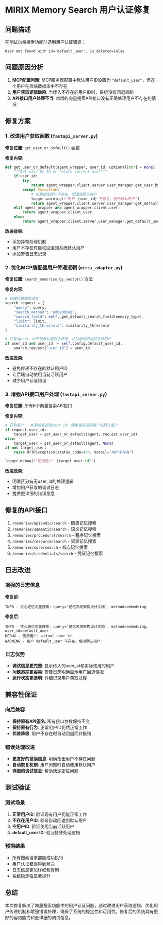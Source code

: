 # MIRIX Memory Search 用户认证修复

## 问题描述

在测试向量搜索功能时遇到用户认证错误：
```
User not found with id='default_user', is_deleted=False
```

## 问题原因分析

1. **MCP配置问题**: MCP服务器配置中默认用户ID设置为 `"default_user"`，但这个用户在后端数据库中不存在
2. **用户获取逻辑缺陷**: 当传入不存在的用户ID时，系统没有回退机制
3. **API接口用户处理不当**: 新增的向量搜索API接口没有正确处理用户不存在的情况

## 修复方案

### 1. 改进用户获取函数 (`fastapi_server.py`)

**修复位置**: `get_user_or_default()` 函数

**修复内容**:
```python
def get_user_or_default(agent_wrapper, user_id: Optional[str] = None):
    """Get user by ID or return current user"""
    if user_id:
        try:
            return agent_wrapper.client.server.user_manager.get_user_by_id(user_id)
        except Exception:
            # 如果指定用户不存在，回退到默认用户
            logger.warning(f"用户 {user_id} 不存在，使用默认用户")
            return agent_wrapper.client.server.user_manager.get_default_user()
    elif agent_wrapper and agent_wrapper.client.user:
        return agent_wrapper.client.user
    else:
        return agent_wrapper.client.server.user_manager.get_default_user()
```

**改进效果**:
- 添加异常处理机制
- 用户不存在时自动回退到系统默认用户
- 添加警告日志记录

### 2. 优化MCP适配器用户传递逻辑 (`mirix_adapter.py`)

**修复位置**: `search_memories_by_vector()` 方法

**修复内容**:
```python
# 构建向量搜索请求
search_request = {
    "query": query,
    "search_method": "embedding",
    "search_field": self._get_default_search_field(memory_type),
    "limit": limit,
    "similarity_threshold": similarity_threshold
}

# 只有当user_id不是默认值时才传递，让后端使用当前活跃用户
if user_id and user_id != self.config.default_user_id:
    search_request["user_id"] = user_id
```

**改进效果**:
- 避免传递不存在的默认用户ID
- 让后端自动使用当前活跃用户
- 减少用户认证错误

### 3. 增强API接口用户处理 (`fastapi_server.py`)

**修复位置**: 所有6个向量搜索API接口

**修复内容**:
```python
# 获取用户 - 如果没有指定user_id，使用当前活跃用户或默认用户
if request.user_id:
    target_user = get_user_or_default(agent, request.user_id)
else:
    target_user = get_user_or_default(agent, None)
if not target_user:
    raise HTTPException(status_code=404, detail="用户不存在")

logger.debug(f"使用用户: {target_user.id}")
```

**改进效果**:
- 明确区分有无user_id的处理逻辑
- 增加用户获取的调试日志
- 提供更详细的错误信息

## 修复的API接口

1. `/memories/episodic/search` - 情景记忆搜索
2. `/memories/semantic/search` - 语义记忆搜索  
3. `/memories/procedural/search` - 程序记忆搜索
4. `/memories/resource/search` - 资源记忆搜索
5. `/memories/core/search` - 核心记忆搜索
6. `/memories/credentials/search` - 凭证记忆搜索

## 日志改进

### 增强的日志信息

**修复前**:
```
INFO - 核心记忆向量搜索: query='记忆系统架构设计文档', method=embedding
```

**修复后**:
```
INFO - 核心记忆向量搜索: query='记忆系统架构设计文档', method=embedding, user_id=default_user
DEBUG - 使用用户: actual_user_id
WARNING - 用户 default_user 不存在，使用默认用户
```

### 日志优势

- **调试信息更完整**: 显示传入的user_id和实际使用的用户
- **问题追踪更容易**: 警告日志明确显示用户回退情况
- **运行状态更透明**: 详细记录用户获取过程

## 兼容性保证

### 向后兼容

- **保持原有API签名**: 所有接口参数保持不变
- **保持原有行为**: 正常用户ID仍然正常工作
- **优雅降级**: 用户不存在时自动回退而非报错

### 错误处理改进

- **更友好的错误信息**: 明确指出用户不存在问题
- **自动恢复机制**: 用户问题时自动使用默认用户
- **详细的调试信息**: 帮助快速定位问题

## 测试验证

### 测试场景

1. **正常用户ID**: 验证现有用户仍能正常工作
2. **不存在用户ID**: 验证自动回退到默认用户
3. **空用户ID**: 验证使用当前活跃用户
4. **default_user ID**: 验证特殊处理逻辑

### 预期结果

- 所有搜索请求都能成功执行
- 用户认证错误得到解决
- 日志信息更加详细和有用
- 系统稳定性显著提升

## 总结

本次修复解决了向量搜索功能中的用户认证问题，通过改进用户获取逻辑、优化用户传递机制和增强错误处理，确保了系统的稳定性和可用性。修复后的系统具有更好的容错能力和更详细的调试信息。
